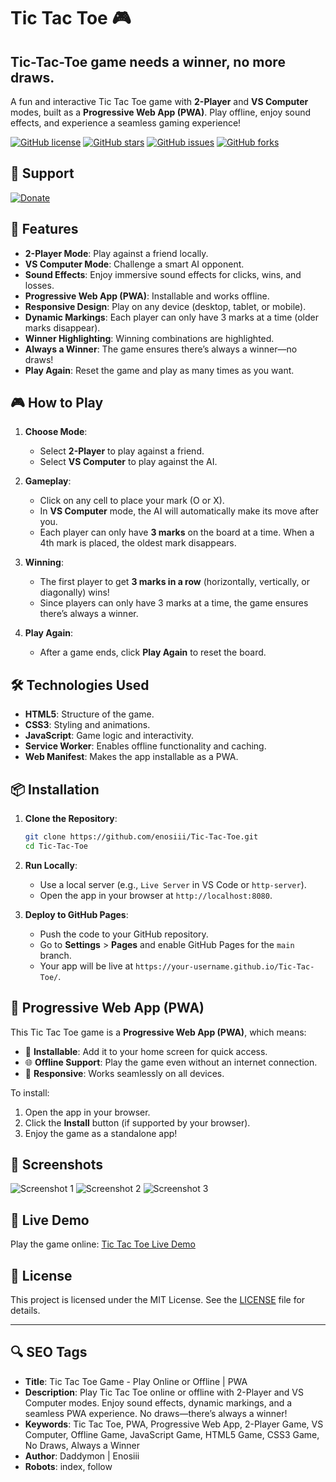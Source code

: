 
# Tic Tac Toe 🎮

## Tic-Tac-Toe game needs a winner, no more draws.

A fun and interactive Tic Tac Toe game with **2-Player** and **VS Computer** modes, built as a **Progressive Web App (PWA)**. Play offline, enjoy sound effects, and experience a seamless gaming experience!

[![GitHub license](https://img.shields.io/github/license/enosiii/Tic-Tac-Toe)](https://github.com/enosiii/Tic-Tac-Toe/blob/main/LICENSE)
[![GitHub stars](https://img.shields.io/github/stars/enosiii/Tic-Tac-Toe)](https://github.com/enosiii/Tic-Tac-Toe/stargazers)
[![GitHub issues](https://img.shields.io/github/issues/enosiii/Tic-Tac-Toe)](https://github.com/enosiii/Tic-Tac-Toe/issues)
[![GitHub forks](https://img.shields.io/github/forks/enosiii/Tic-Tac-Toe)](https://github.com/enosiii/Tic-Tac-Toe/network)

## 🙏 Support

[![Donate](https://img.shields.io/badge/Donate-PayPal-blue.svg)](https://www.paypal.me/enosrigortan)

## 🌟 Features

- **2-Player Mode**: Play against a friend locally.
- **VS Computer Mode**: Challenge a smart AI opponent.
- **Sound Effects**: Enjoy immersive sound effects for clicks, wins, and losses.
- **Progressive Web App (PWA)**: Installable and works offline.
- **Responsive Design**: Play on any device (desktop, tablet, or mobile).
- **Dynamic Markings**: Each player can only have 3 marks at a time (older marks disappear).
- **Winner Highlighting**: Winning combinations are highlighted.
- **Always a Winner**: The game ensures there’s always a winner—no draws!
- **Play Again**: Reset the game and play as many times as you want.

## 🎮 How to Play

1. **Choose Mode**:
   - Select **2-Player** to play against a friend.
   - Select **VS Computer** to play against the AI.

2. **Gameplay**:
   - Click on any cell to place your mark (O or X).
   - In **VS Computer** mode, the AI will automatically make its move after you.
   - Each player can only have **3 marks** on the board at a time. When a 4th mark is placed, the oldest mark disappears.

3. **Winning**:
   - The first player to get **3 marks in a row** (horizontally, vertically, or diagonally) wins!
   - Since players can only have 3 marks at a time, the game ensures there’s always a winner.

4. **Play Again**:
   - After a game ends, click **Play Again** to reset the board.

## 🛠️ Technologies Used

- **HTML5**: Structure of the game.
- **CSS3**: Styling and animations.
- **JavaScript**: Game logic and interactivity.
- **Service Worker**: Enables offline functionality and caching.
- **Web Manifest**: Makes the app installable as a PWA.

## 📦 Installation

1. **Clone the Repository**:
   ```bash
   git clone https://github.com/enosiii/Tic-Tac-Toe.git
   cd Tic-Tac-Toe
   ```

2. **Run Locally**:
   - Use a local server (e.g., `Live Server` in VS Code or `http-server`).
   - Open the app in your browser at `http://localhost:8080`.

3. **Deploy to GitHub Pages**:
   - Push the code to your GitHub repository.
   - Go to **Settings** > **Pages** and enable GitHub Pages for the `main` branch.
   - Your app will be live at `https://your-username.github.io/Tic-Tac-Toe/`.

## 📱 Progressive Web App (PWA)

This Tic Tac Toe game is a **Progressive Web App (PWA)**, which means:
- 🚀 **Installable**: Add it to your home screen for quick access.
- 🌐 **Offline Support**: Play the game even without an internet connection.
- 📲 **Responsive**: Works seamlessly on all devices.

To install:
1. Open the app in your browser.
2. Click the **Install** button (if supported by your browser).
3. Enjoy the game as a standalone app!

## 🎨 Screenshots

![Screenshot 1](https://via.placeholder.com/400x300.png?text=2-Player+Mode)
![Screenshot 2](https://via.placeholder.com/400x300.png?text=VS+Computer+Mode)
![Screenshot 3](https://via.placeholder.com/400x300.png?text=Winner+Highlight)

## 🚀 Live Demo

Play the game online: [Tic Tac Toe Live Demo](https://your-username.github.io/Tic-Tac-Toe/)

## 📝 License

This project is licensed under the MIT License. See the [LICENSE](LICENSE) file for details.

---

## 🔍 SEO Tags

- **Title**: Tic Tac Toe Game - Play Online or Offline | PWA
- **Description**: Play Tic Tac Toe online or offline with 2-Player and VS Computer modes. Enjoy sound effects, dynamic markings, and a seamless PWA experience. No draws—there’s always a winner!
- **Keywords**: Tic Tac Toe, PWA, Progressive Web App, 2-Player Game, VS Computer, Offline Game, JavaScript Game, HTML5 Game, CSS3 Game, No Draws, Always a Winner
- **Author**: Daddymon | Enosiii
- **Robots**: index, follow
